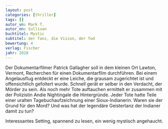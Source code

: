 ```yaml
---
layout: post
categories: [thriller]
tags: []
autor_vn: Mark T.
autor_nn: Sullivan
buchtitel: Mystic
subtitel: der Tanz, die Vision, der Tod
bewertung: 4
verlag: Fischer
jahr: 2010
---
```


Der Dokumentarfilmer Patrick Gallagher soll in dem kleinen Ort Lawton, Vermont, Recherchen für einen Dokumentarfilm durchführen. Bei einem Angelausflug entdeckt er eine Leiche, die grausam zugerichtet ist und offensichtlich gefoltert wurde. Schnell gerät er selber in den Verdacht, der Mörder zu sein. Als noch mehr Tote auftauchen ermittelt er zusammen mit der Polizistin Andie Nightingale die Hintergründe. Jeder Tote hatte Teile einer uralten Tagebuchaufzeichnung einer Sioux-Indianerin. Waren sie der Grund für den Mord? Und was hat der legendäre Geistertanz der Indianer damit zu tun?

Interessantes Setting, spannend zu lesen, ein wenig mystisch angehaucht.
